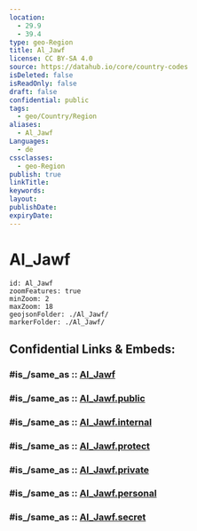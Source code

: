 ```yaml
---
location:
  - 29.9
  - 39.4
type: geo-Region
title: Al_Jawf
license: CC BY-SA 4.0
source: https://datahub.io/core/country-codes
isDeleted: false
isReadOnly: false
draft: false
confidential: public
tags:
  - geo/Country/Region
aliases:
  - Al_Jawf
Languages:
  - de
cssclasses:
  - geo-Region
publish: true
linkTitle:
keywords:
layout:
publishDate:
expiryDate:
---
```


# Al_Jawf

```leaflet
id: Al_Jawf
zoomFeatures: true 
minZoom: 2 
maxZoom: 18
geojsonFolder: ./Al_Jawf/
markerFolder: ./Al_Jawf/
```


## Confidential Links & Embeds: 

### #is_/same_as :: [Al_Jawf](/_Standards/Earth/Continent/Asia/Asia~West/Saudi_Arabia/Regions~Saudi_Arabia/Al_Jawf.md) 

### #is_/same_as :: [Al_Jawf.public](/_public/Earth/Continent/Asia/Asia~West/Saudi_Arabia/Regions~Saudi_Arabia/Al_Jawf.public.md) 

### #is_/same_as :: [Al_Jawf.internal](/_internal/Earth/Continent/Asia/Asia~West/Saudi_Arabia/Regions~Saudi_Arabia/Al_Jawf.internal.md) 

### #is_/same_as :: [Al_Jawf.protect](/_protect/Earth/Continent/Asia/Asia~West/Saudi_Arabia/Regions~Saudi_Arabia/Al_Jawf.protect.md) 

### #is_/same_as :: [Al_Jawf.private](/_private/Earth/Continent/Asia/Asia~West/Saudi_Arabia/Regions~Saudi_Arabia/Al_Jawf.private.md) 

### #is_/same_as :: [Al_Jawf.personal](/_personal/Earth/Continent/Asia/Asia~West/Saudi_Arabia/Regions~Saudi_Arabia/Al_Jawf.personal.md) 

### #is_/same_as :: [Al_Jawf.secret](/_secret/Earth/Continent/Asia/Asia~West/Saudi_Arabia/Regions~Saudi_Arabia/Al_Jawf.secret.md)

